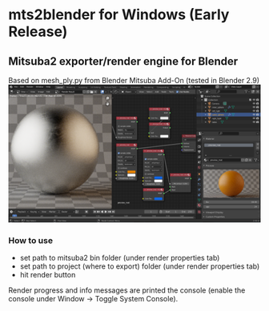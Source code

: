 # mts2blender for Windows (Early Release)
## Mitsuba2 exporter/render engine for Blender
Based on mesh_ply.py from Blender Mitsuba Add-On
(tested in Blender 2.9)
![Header Render](images/mts2_mat_preview.png)
### How to use
- set path to mitsuba2 bin folder (under render properties tab)
- set path to project (where to export) folder (under render properties tab)
- hit render button

Render progress and info messages are printed the console (enable the console under Window -> Toggle System Console).
